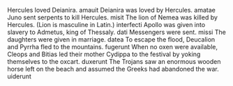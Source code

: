 Hercules loved Deianira. amauit
Deianira was loved by Hercules. amatae
Juno sent serpents to kill Hercules. misit
The lion of Nemea was killed by Hercules. (Lion is masculine in Latin.) interfecti
Apollo was given into slavery to Admetus, king of Thessaly. dati
Messengers were sent. missi
The daughters were given in marriage. datea
To escape the flood, Deucalion and Pyrrha fled to the mountains. fugerunt 
When no oxen were available, Cleops and Bitias led their mother Cydippa to the festival by yoking themselves to the oxcart. duxerunt
The Trojans saw an enormous wooden horse left on the beach and assumed the Greeks had abandoned the war. uiderunt

